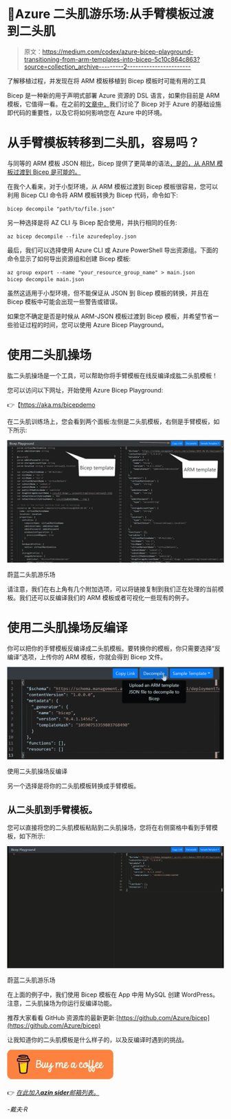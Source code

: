 # 💪Azure 二头肌游乐场:从手臂模板过渡到二头肌

> 原文：<https://medium.com/codex/azure-bicep-playground-transitioning-from-arm-templates-into-bicep-5c10c864c863?source=collection_archive---------2----------------------->

了解移植过程，并发现在将 ARM 模板移植到 Bicep 模板时可能有用的工具

Bicep 是一种新的用于声明式部署 Azure 资源的 DSL 语言，如果你目前是 ARM 模板，它值得一看。在之前的[文章中，](https://blog.azinsider.net/why-is-azure-bicep-your-next-choice-for-infrastructure-as-code-f10a2b924ca7)我们讨论了 Bicep 对于 Azure 的基础设施即代码的重要性，以及它将如何影响您在 Azure 中的环境。

# 从手臂模板转移到二头肌，容易吗？

与同等的 ARM 模板 JSON 相比，Bicep 提供了更简单的语法[，是的，从 ARM 模板过渡到 Bicep 是可能的。](https://github.com/Azure/bicep/blob/main/docs/arm2bicep.md)

在我个人看来，对于小型环境，从 ARM 模板过渡到 Bicep 模板很容易，您可以利用 Bicep CLI 命令将 ARM 模板转换为 Bicep 代码，命令如下:

```
bicep decompile "path/to/file.json"
```

另一种选择是将 AZ CLI 与 Bicep 配合使用，并执行相同的任务:

```
az bicep decompile --file azuredeploy.json
```

最后，我们可以选择使用 Azure CLI 或 Azure PowerShell 导出资源组。下面的命令显示了如何导出资源组和创建 Bicep 模板:

```
az group export --name "your_resource_group_name" > main.json
bicep decompile main.json
```

虽然这适用于小型环境，但不能保证从 JSON 到 Bicep 模板的转换，并且在 Bicep 模板中可能会出现一些警告或错误。

如果您不确定是否是时候从 ARM-JSON 模板过渡到 Bicep 模板，并希望节省一些验证过程的时间，您可以使用 Azure Bicep Playground。

# 使用二头肌操场

肱二头肌操场是一个工具，可以帮助你将手臂模板在线反编译成肱二头肌模板！

您可以访问以下网址，开始使用 Azure Bicep Playground:

👉【https://aka.ms/bicepdemo 

在二头肌训练场上，您会看到两个面板:左侧是二头肌模板，右侧是手臂模板，如下所示:

![](img/27332f65fd6eaf67ee282b14e9f1a4fb.png)

蔚蓝二头肌游乐场

请注意，我们在右上角有几个附加选项，可以将链接复制到我们正在处理的当前模板。我们还可以反编译我们的 ARM 模板或者可视化一些现有的例子。

# 使用二头肌操场反编译

你可以把你的手臂模板反编译成二头肌模板。要转换你的模板，你只需要选择“反编译”选项，上传你的 ARM 模板，你就会得到 Bicep 文件。

![](img/45abf2ae787a1ed9ab9795395fa43b0a.png)

使用二头肌操场反编译

另一个选择是将你的二头肌模板转换成手臂模板。

## 从二头肌到手臂模板。

您可以直接将您的二头肌模板粘贴到二头肌操场，您将在右侧窗格中看到手臂模板，如下所示:

![](img/29124e049d704ffe97ae0ecec565b8ee.png)

蔚蓝二头肌游乐场

在上面的例子中，我们使用 Bicep 模板在 App 中用 MySQL 创建 WordPress。注意，二头肌操场为你运行反编译功能。

推荐大家看看 GitHub 资源库的最新更新:[https://github.com/Azure/bicep](https://github.com/Azure/bicep)

让我知道你的二头肌模板是什么样子的，以及反编译时遇到的挑战。

[![](img/2c5b182596bd701cac27cf5b4a1128a6.png)](https://www.buymeacoffee.com/drbmc)

👉 [*在此加入****azin sider****邮箱列表。*](http://eepurl.com/gKmLdf)

*-戴夫·R*